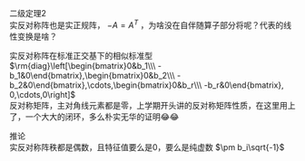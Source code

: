 二级定理2  
实反对称阵也是实正规阵， $-A=A^T$ ，为啥没在自伴随算子部分将呢？代表的线性变换是啥？  
  
实反对称阵在标准正交基下的相似标准型  
 $\rm{diag}\left[\begin{bmatrix}0&b_1\\\ -b_1&0\end{bmatrix},\begin{bmatrix}0&b_2\\\ -b_2&0\end{bmatrix},\cdots,\begin{bmatrix}0&b_r\\\ -b_r&0\end{bmatrix}, 0,\cdots,0\right]$   
反对称矩阵，主对角线元素都是零，上学期开头讲的反对称矩阵性质，在这里用上了，一个大大的闭环，多么朴实无华的证明😂😂  
  
推论  
实反对称阵秩都是偶数，且特征值要么是0，要么是纯虚数 $\pm b_i\sqrt{-1}$   

